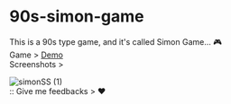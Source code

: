 # 90s-simon-game
This is a 90s type game, and it's called Simon Game... 🎮
</br>Game > <a href="https://psathul073.github.io/90s-simon-game/">Demo</a>
</br>
Screenshots >
</br>

![simonSS (1)](https://github.com/user-attachments/assets/f6d7f21c-8830-48d6-ad3a-5486a11b8c8a)
</br>
:: Give me feedbacks > ❤️
